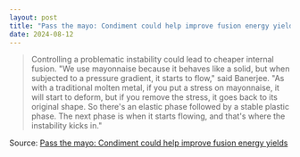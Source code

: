 ```yaml
---
layout: post
title: "Pass the mayo: Condiment could help improve fusion energy yields"
date: 2024-08-12
---
```


> Controlling a problematic instability could lead to cheaper internal
fusion.  "We use mayonnaise because it behaves like a solid, but when
subjected to a pressure gradient, it starts to flow," said Banerjee. "As
with a traditional molten metal, if you put a stress on mayonnaise, it will
start to deform, but if you remove the stress, it goes back to its original
shape. So there's an elastic phase followed by a stable plastic phase. The
next phase is when it starts flowing, and that's where the instability
kicks in."

Source: [Pass the mayo: Condiment could help improve fusion energy yields](
https://arstechnica.com/?p=2042179)

